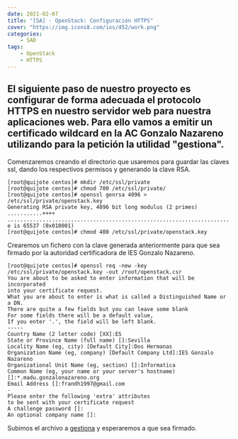 ```yaml
---
date: 2021-02-07
title: "[SA] - OpenStack: Configuración HTTPS"
cover: "https://img.icons8.com/ios/452/work.png"
categories: 
    - SAD
tags:
    - OpenStack
    - HTTPS
---
```


## El siguiente paso de nuestro proyecto es configurar de forma adecuada el protocolo HTTPS en nuestro servidor web para nuestra aplicaciones web. Para ello vamos a emitir un certificado wildcard en la AC Gonzalo Nazareno utilizando para la petición la utilidad "gestiona".

Comenzaremos creando el directorio que usaremos para guardar las claves ssl, dando los respectivos permisos y generando la clave RSA.
```shell
[root@quijote centos]# mkdir /etc/ssl/private
[root@quijote centos]# chmod 700 /etc/ssl/private/
[root@quijote centos]# openssl genrsa 4096 > /etc/ssl/private/openstack.key
Generating RSA private key, 4096 bit long modulus (2 primes)
...........++++
................................................................................................++++
e is 65537 (0x010001)
[root@quijote centos]# chmod 400 /etc/ssl/private/openstack.key
```

Crearemos un fichero con la clave generada anteriormente para que sea firmado por la autoridad certificadora de IES Gonzalo Nazareno.
```shell
[root@quijote centos]# openssl req -new -key /etc/ssl/private/openstack.key -out /root/openstack.csr
You are about to be asked to enter information that will be incorporated
into your certificate request.
What you are about to enter is what is called a Distinguished Name or a DN.
There are quite a few fields but you can leave some blank
For some fields there will be a default value,
If you enter '.', the field will be left blank.
-----
Country Name (2 letter code) [XX]:ES
State or Province Name (full name) []:Sevilla
Locality Name (eg, city) [Default City]:Dos Hermanas
Organization Name (eg, company) [Default Company Ltd]:IES Gonzalo Nazareno
Organizational Unit Name (eg, section) []:Informatica
Common Name (eg, your name or your server's hostname) []:*.madu.gonzalonazareno.org
Email Address []:frandh1997@gmail.com
-
Please enter the following 'extra' attributes
to be sent with your certificate request
A challenge password []:
An optional company name []:
```

Subimos el archivo a [gestiona](https://dit.gonzalonazareno.org/gestiona/cert/) y esperaremos a que sea firmado.